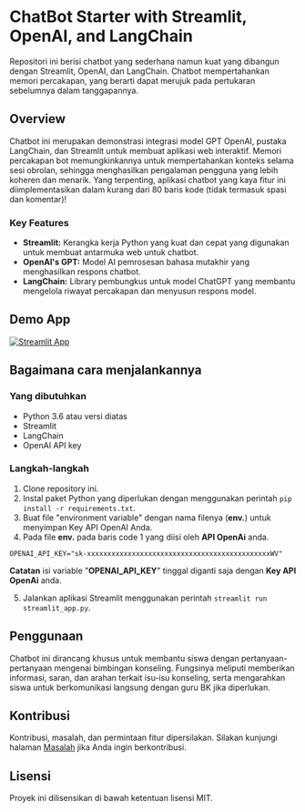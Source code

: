 # ChatBot Starter with Streamlit, OpenAI, and LangChain

Repositori ini berisi chatbot yang sederhana namun kuat yang dibangun dengan Streamlit, OpenAI, dan LangChain. Chatbot mempertahankan memori percakapan, yang berarti dapat merujuk pada pertukaran sebelumnya dalam tanggapannya.

## Overview

Chatbot ini merupakan demonstrasi integrasi model GPT OpenAI, pustaka LangChain, dan Streamlit untuk membuat aplikasi web interaktif. Memori percakapan bot memungkinkannya untuk mempertahankan konteks selama sesi obrolan, sehingga menghasilkan pengalaman pengguna yang lebih koheren dan menarik. Yang terpenting, aplikasi chatbot yang kaya fitur ini diimplementasikan dalam kurang dari 80 baris kode (tidak termasuk spasi dan komentar)!

### Key Features

- **Streamlit:** Kerangka kerja Python yang kuat dan cepat yang digunakan untuk membuat antarmuka web untuk chatbot.
- **OpenAI's GPT:** Model AI pemrosesan bahasa mutakhir yang menghasilkan respons chatbot.
- **LangChain:** Library pembungkus untuk model ChatGPT yang membantu mengelola riwayat percakapan dan menyusun respons model.

## Demo App

[![Streamlit App](https://static.streamlit.io/badges/streamlit_badge_black_white.svg)](https://sahabatbk.streamlit.app/)

## Bagaimana cara menjalankannya

### Yang dibutuhkan

- Python 3.6 atau versi diatas
- Streamlit
- LangChain
- OpenAI API key

### Langkah-langkah

1. Clone repository ini.
2. Instal paket Python yang diperlukan dengan menggunakan perintah `pip install -r requirements.txt`.
3. Buat file "environment variable" dengan nama filenya (**env.**) untuk menyimpan Key API OpenAI Anda.
4. Pada file **env.** pada baris code 1 yang diisi oleh **API OpenAi** anda.
  ```
  OPENAI_API_KEY="sk-xxxxxxxxxxxxxxxxxxxxxxxxxxxxxxxxxxxxxxxxxxxxxWV"
  ```
  **Catatan** isi variable "**OPENAI_API_KEY**" tinggal diganti saja dengan **Key API OpenAi** anda.

5. Jalankan aplikasi Streamlit menggunakan perintah `streamlit run streamlit_app.py`.

## Penggunaan

Chatbot ini dirancang khusus untuk membantu siswa dengan pertanyaan-pertanyaan mengenai bimbingan konseling. Fungsinya meliputi memberikan informasi, saran, dan arahan terkait isu-isu konseling, serta mengarahkan siswa untuk berkomunikasi langsung dengan guru BK jika diperlukan.
## Kontribusi

Kontribusi, masalah, dan permintaan fitur dipersilakan. Silakan kunjungi halaman [Masalah](https://github.com/Bijas48/AplikasiBK/issues) jika Anda ingin berkontribusi.
## Lisensi

Proyek ini dilisensikan di bawah ketentuan lisensi MIT.
#
